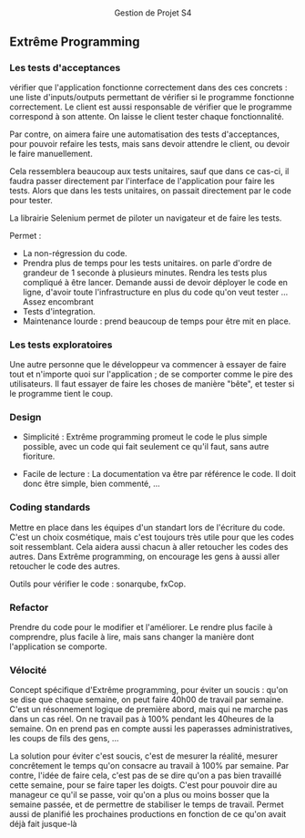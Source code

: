 <center> <h1> </h1> Gestion de Projet S4 </center>

## Extrême Programming

### Les tests d'acceptances

vérifier que l'application fonctionne correctement dans des ces concrets : une liste d'inputs/outputs permettant de vérifier si le programme fonctionne correctement.  Le client est aussi responsable de vérifier que le programme correspond à son attente.  On laisse le client tester chaque fonctionnalité.

Par contre, on aimera faire une automatisation des tests d'acceptances, pour pouvoir refaire les tests, mais sans devoir attendre le client, ou devoir le faire manuellement.

Cela ressemblera beaucoup aux tests unitaires, sauf que dans ce cas-ci, il faudra passer directement par l'interface de l'application pour faire les tests.  Alors que dans les tests unitaires, on passait directement par le code pour tester.

La librairie Selenium permet de piloter un navigateur et de faire les tests.

Permet :
* La non-régression du code.
* Prendra plus de temps pour les tests unitaires. on parle d'ordre de grandeur de 1 seconde à plusieurs minutes.  Rendra les tests plus compliqué à être lancer.  Demande aussi de devoir déployer le code en ligne, d'avoir toute l'infrastructure en plus du code qu'on veut tester ...  Assez encombrant
* Tests d'integration.
* Maintenance lourde : prend beaucoup de temps pour être mit en place.

### Les tests exploratoires

Une autre personne que le développeur va commencer à essayer de faire tout et n'importe quoi sur l'application ; de se comporter comme le pire des utilisateurs.  Il faut essayer de faire les choses de manière "bête", et tester si le programme tient le coup.

### Design

* Simplicité : Extrême programming promeut le code le plus simple possible, avec un code qui fait seulement ce qu'il faut, sans autre fioriture.

* Facile de lecture : La documentation va être par référence le code.  Il doit donc être simple, bien commenté, ...

### Coding standards

Mettre en place dans les équipes d'un standart lors de l'écriture du code.  C'est un choix cosmétique, mais c'est toujours très utile pour que les codes soit ressemblant.  Cela aidera aussi chacun à aller retoucher les codes des autres.  Dans Extrême programming, on encourage les gens à aussi aller retoucher le code des autres.

Outils pour vérifier le code : sonarqube, fxCop.

### Refactor

Prendre du code pour le modifier et l'améliorer.  Le rendre plus facile à comprendre, plus facile à lire, mais sans changer la manière dont l'application se comporte.

### Vélocité

Concept spécifique d'Extrême programming, pour éviter un soucis : qu'on se dise que chaque semaine, on peut faire 40h00 de travail par semaine.  C'est un résonnement logique de première abord, mais qui ne marche pas dans un cas réel.  On ne travail pas à 100% pendant les 40heures de la semaine.  On en prend pas en compte aussi les paperasses administratives, les coups de fils des gens, ...

La solution pour éviter c'est soucis, c'est de mesurer la réalité, mesurer concrêtement le temps qu'on consacre au travail à 100% par semaine.  Par contre, l'idée de faire cela, c'est pas de se dire qu'on a pas bien travaillé cette semaine, pour se faire taper les doigts.  C'est pour pouvoir dire au manageur ce qu'il se passe, voir qu'on a plus ou moins bosser que la semaine passée, et de permettre de stabiliser le temps de travail.  Permet aussi de planifié les prochaines productions en fonction de ce qu'on avait déjà fait jusque-là
